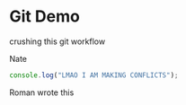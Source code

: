 # Git Demo

crushing this git workflow

Nate

```javascript
console.log("LMAO I AM MAKING CONFLICTS");
```
Roman wrote this 
